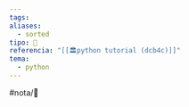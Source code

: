 ```yaml
---
tags: 
aliases:
  - sorted
tipo: 📑
referencia: "[[🏛️python tutorial (dcb4c)]]"
tema:
  - python
---
```


#nota/📑




